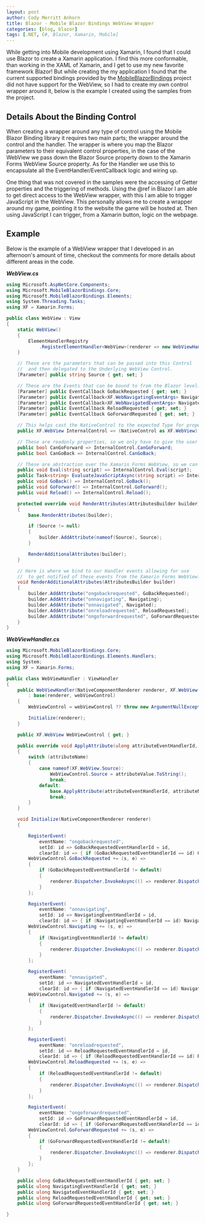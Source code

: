 ```yaml
---
layout: post
author: Cody Merritt Anhorn
title: Blazor - Mobile Blazor Bindings WebView Wrapper
categories: [blog, blazor]
tags: [.NET, C#, Blazor, Xamarin, Mobile]
---
```


While getting into Mobile development using Xamarin, I found that I could use Blazor to create a Xamarin application. I find this more conformable, than working in the XAML of Xamarin, and I get to use my new favorite framework Blazor! But while creating the my application I found that the current supported bindings provided by the [MobileBlazorBindings](https://github.com/xamarin/MobileBlazorBindings) project did not have support for the WebView, so I had to create my own control wrapper around it, below is the example I created using the samples from the project.

## Details About the Binding Control

When creating a wrapper around any type of control using the Mobile Blazor Binding library it requires two main parts; the wrapper around the control and the handler. The wrapper is where you map the Blazor parameters to their equivalent control properties, in the case of the WebView we pass down the Blazor Source property down to the Xamarin Forms WebView Source property. As for the Handler we use this to encapsulate all the EventHandler/EventCallback logic and wiring up.

One thing that was not covered in the samples were the accessing of Getter properties and the triggering of methods. Using the @ref in Blazor I am able to get direct access to the WebView wrapper, with this I am able to trigger JavaScript in the WebView. This personally allows me to create a wrapper around my game, pointing it to the website the game will be hosted at. Then using JavaScript I can trigger, from a Xamarin button, logic on the webpage.

## Example 

Below is the example of a WebView wrapper that I developed in an afternoon's amount of time, checkout the comments for more details about different areas in the code.

***WebView.cs***
~~~ csharp
using Microsoft.AspNetCore.Components;
using Microsoft.MobileBlazorBindings.Core;
using Microsoft.MobileBlazorBindings.Elements;
using System.Threading.Tasks;
using XF = Xamarin.Forms;

public class WebView : View
{
    static WebView()
    {
        ElementHandlerRegistry
            .RegisterElementHandler<WebView>(renderer => new WebViewHandler(renderer, new XF.WebView()));
    }

    // These are the parameters that can be passed into this Control
    //  and then delegated to the Underlying WebView Control.
    [Parameter] public string Source { get; set; }

    // These are the Events that can be bound to from the Blazor level.
    [Parameter] public EventCallback GoBackRequested { get; set; }
    [Parameter] public EventCallback<XF.WebNavigatingEventArgs> Navigating { get; set; }
    [Parameter] public EventCallback<XF.WebNavigatedEventArgs> Navigated { get; set; }
    [Parameter] public EventCallback ReloadRequested { get; set; }
    [Parameter] public EventCallback GoForwardRequested { get; set; }

    // This helps cast the NativeControl to the expected Type for property access below.
    public XF.WebView InternalControl => (NativeControl as XF.WebView);

    // These are readonly properties, so we only have to give the user access to these from the Blazor binding.
    public bool CanGoForward => InternalControl.CanGoForward;
    public bool CanGoBack => InternalControl.CanGoBack;

    // These are abstraction over the Xamarin Forms WebView, so we can call the method from our Blazor binding.
    public void Eval(string script) => InternalControl.Eval(script);
    public Task<string> EvaluateJavaScriptAsync(string script) => InternalControl.EvaluateJavaScriptAsync(script);
    public void GoBack() => InternalControl.GoBack();
    public void GoForward() => InternalControl.GoForward();
    public void Reload() => InternalControl.Reload();

    protected override void RenderAttributes(AttributesBuilder builder)
    {
        base.RenderAttributes(builder);

        if (Source != null)
        {
            builder.AddAttribute(nameof(Source), Source);
        }

        RenderAdditionalAttributes(builder);
    }

    // Here is where we bind to our Handler events allowing for use
    //  to get notified of these events from the Xamarin Forms WebView.
    void RenderAdditionalAttributes(AttributesBuilder builder)
    {
        builder.AddAttribute("ongobackrequested", GoBackRequested);
        builder.AddAttribute("onnavigating", Navigating);
        builder.AddAttribute("onnavigated", Navigated);
        builder.AddAttribute("onreloadrequested", ReloadRequested);
        builder.AddAttribute("ongoforwardrequested", GoForwardRequested);
    }
}
~~~

***WebViewHandler.cs***
~~~ csharp
using Microsoft.MobileBlazorBindings.Core;
using Microsoft.MobileBlazorBindings.Elements.Handlers;
using System;
using XF = Xamarin.Forms;

public class WebViewHandler : ViewHandler
{
    public WebViewHandler(NativeComponentRenderer renderer, XF.WebView webViewControl)
        : base(renderer, webViewControl)
    {
        WebViewControl = webViewControl ?? throw new ArgumentNullException(nameof(webViewControl));

        Initialize(renderer);
    }

    public XF.WebView WebViewControl { get; }

    public override void ApplyAttribute(ulong attributeEventHandlerId, string attributeName, object attributeValue, string attributeEventUpdatesAttributeName)
    {
        switch (attributeName)
        {
            case nameof(XF.WebView.Source):
                WebViewControl.Source = attributeValue.ToString();
                break;
            default:
                base.ApplyAttribute(attributeEventHandlerId, attributeName, attributeValue, attributeEventUpdatesAttributeName);
                break;
        }
    }

    void Initialize(NativeComponentRenderer renderer)
    {

        RegisterEvent(
            eventName: "ongobackrequested",
            setId: id => GoBackRequestedEventHandlerId = id,
            clearId: id => { if (GoBackRequestedEventHandlerId == id) GoBackRequestedEventHandlerId = 0; });
        WebViewControl.GoBackRequested += (s, e) =>
        {
            if (GoBackRequestedEventHandlerId != default)
            {
                renderer.Dispatcher.InvokeAsync(() => renderer.DispatchEventAsync(GoBackRequestedEventHandlerId, null, e));
            }
        };

        RegisterEvent(
            eventName: "onnavigating",
            setId: id => NavigatingEventHandlerId = id,
            clearId: id => { if (NavigatingEventHandlerId == id) NavigatingEventHandlerId = 0; });
        WebViewControl.Navigating += (s, e) =>
        {
            if (NavigatingEventHandlerId != default)
            {
                renderer.Dispatcher.InvokeAsync(() => renderer.DispatchEventAsync(NavigatingEventHandlerId, null, e));
            }
        };

        RegisterEvent(
            eventName: "onnavigated",
            setId: id => NavigatedEventHandlerId = id,
            clearId: id => { if (NavigatedEventHandlerId == id) NavigatedEventHandlerId = 0; });
        WebViewControl.Navigated += (s, e) =>
        {
            if (NavigatedEventHandlerId != default)
            {
                renderer.Dispatcher.InvokeAsync(() => renderer.DispatchEventAsync(NavigatedEventHandlerId, null, e));
            }
        };

        RegisterEvent(
            eventName: "onreloadrequested",
            setId: id => ReloadRequestedEventHandlerId = id,
            clearId: id => { if (ReloadRequestedEventHandlerId == id) ReloadRequestedEventHandlerId = 0; });
        WebViewControl.ReloadRequested += (s, e) =>
        {
            if (ReloadRequestedEventHandlerId != default)
            {
                renderer.Dispatcher.InvokeAsync(() => renderer.DispatchEventAsync(ReloadRequestedEventHandlerId, null, e));
            }
        };

        RegisterEvent(
            eventName: "ongoforwardrequested",
            setId: id => GoForwardRequestedEventHandlerId = id,
            clearId: id => { if (GoForwardRequestedEventHandlerId == id) GoForwardRequestedEventHandlerId = 0; });
        WebViewControl.GoForwardRequested += (s, e) =>
        {
            if (GoForwardRequestedEventHandlerId != default)
            {
                renderer.Dispatcher.InvokeAsync(() => renderer.DispatchEventAsync(GoForwardRequestedEventHandlerId, null, e));
            }
        };
    }

    public ulong GoBackRequestedEventHandlerId { get; set; }
    public ulong NavigatingEventHandlerId { get; set; }
    public ulong NavigatedEventHandlerId { get; set; }
    public ulong ReloadRequestedEventHandlerId { get; set; }
    public ulong GoForwardRequestedEventHandlerId { get; set; }

}
~~~